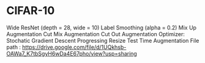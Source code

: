 # CIFAR-10
Wide ResNet (depth = 28, wide = 10)
Label Smoothing (alpha = 0.2)
Mix Up Augmentation
Cut Mix Augmentation
Cut Out Augmentation
Optimizer: Stochatic Gradient Descent
Progressing Resize
Test Time Augmentation
File path : https://drive.google.com/file/d/1UQkhsb-OAWa7_K7tbSgyH6wDa4E67pho/view?usp=sharing
